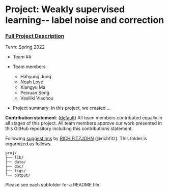 # Project: Weakly supervised learning-- label noise and correction


### [Full Project Description](doc/project3_desc.md)

Term: Spring 2022

+ Team ##
+ Team members
	+ Hahyung Jung
	+ Noah Love
	+ Xiangyu Ma
	+ Peixuan Song
	+ Vasiliki Vlachou

+ Project summary: In this project, we created ...
	
**Contribution statement**: ([default](doc/a_note_on_contributions.md)) All team members contributed equally in all stages of this project. All team members approve our work presented in this GitHub repository including this contributions statement. 

Following [suggestions](http://nicercode.github.io/blog/2013-04-05-projects/) by [RICH FITZJOHN](http://nicercode.github.io/about/#Team) (@richfitz). This folder is orgarnized as follows.

```
proj/
├── lib/
├── data/
├── doc/
├── figs/
└── output/
```

Please see each subfolder for a README file.
